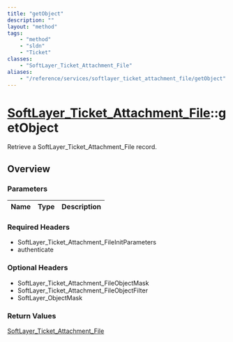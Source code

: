 ```yaml
---
title: "getObject"
description: ""
layout: "method"
tags:
    - "method"
    - "sldn"
    - "Ticket"
classes:
    - "SoftLayer_Ticket_Attachment_File"
aliases:
    - "/reference/services/softlayer_ticket_attachment_file/getObject"
---
```

# [SoftLayer_Ticket_Attachment_File](/reference/services/SoftLayer_Ticket_Attachment_File)::getObject

Retrieve a SoftLayer_Ticket_Attachment_File record.


## Overview 


### Parameters 
|Name | Type | Description |
| --- | --- | --- |


### Required Headers
* SoftLayer_Ticket_Attachment_FileInitParameters
* authenticate

### Optional Headers
* SoftLayer_Ticket_Attachment_FileObjectMask
* SoftLayer_Ticket_Attachment_FileObjectFilter
* SoftLayer_ObjectMask

### Return Values
<a href='/reference/datatypes/SoftLayer_Ticket_Attachment_File'>SoftLayer_Ticket_Attachment_File </a>

